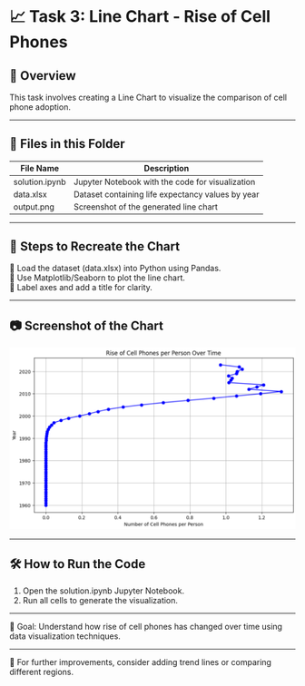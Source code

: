 # 📈 Task 3: Line Chart - Rise of Cell Phones
## 📌 Overview  
This task involves creating a Line Chart to visualize the comparison of cell phone adoption. 

---

## 📂 Files in this Folder

| File Name         | Description                                    |
|------------------|--------------------------------|
| solution.ipynb | Jupyter Notebook with the code for visualization |
| data.xlsx       | Dataset containing life expectancy values by year |
| output.png     | Screenshot of the generated line chart |

---


## 📜 Steps to Recreate the Chart
⿡ Load the dataset (data.xlsx) into Python using Pandas.  
⿢ Use Matplotlib/Seaborn to plot the line chart.  
⿣ Label axes and add a title for clarity.  

---

## 📷 Screenshot of the Chart
![Rise of Cell Phones](output.png)

---

## 🛠 How to Run the Code
1. Open the solution.ipynb Jupyter Notebook.
2. Run all cells to generate the visualization.

---

🚀 Goal: Understand how rise of cell phones has changed over time using data visualization techniques.

---

🔗 For further improvements, consider adding trend lines or comparing different regions.
